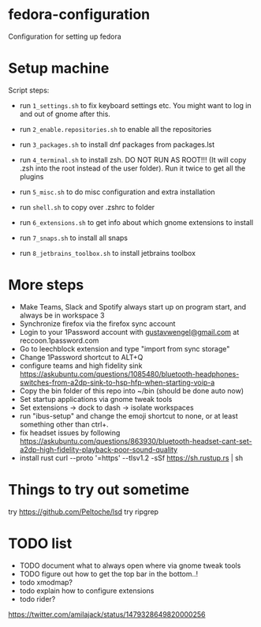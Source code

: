 # fedora-configuration
Configuration for setting up fedora

# Setup machine
Script steps:
- run `1_settings.sh` to fix keyboard settings etc. You might want to log in and out of gnome after this.
- run `2_enable.repositories.sh` to enable all the repositories
- run `3_packages.sh` to install dnf packages from packages.lst

- run `4_terminal.sh` to install zsh. DO NOT RUN AS ROOT!!! (It will copy .zsh into the root instead of the user folder). Run it twice to get all the plugins
- run `5_misc.sh` to do misc configuration and extra installation
- run `shell.sh` to copy over .zshrc to folder
- run `6_extensions.sh` to get info about which gnome extensions to install
- run `7_snaps.sh` to install all snaps
- run `8_jetbrains_toolbox.sh` to install jetbrains toolbox

# More steps
- Make Teams, Slack and Spotify always start up on program start, and always be in workspace 3
- Synchronize firefox via the firefox sync account
- Login to your 1Password account with gustavwengel@gmail.com at reccoon.1password.com
- Go to leechblock extension and type "import from sync storage"
- Change 1Password shortcut to ALT+Q
- configure teams and high fidelity sink https://askubuntu.com/questions/1085480/bluetooth-headphones-switches-from-a2dp-sink-to-hsp-hfp-when-starting-voip-a
- Copy the bin folder of this repo into ~/bin (should be done auto now)
- Set startup applications via gnome tweak tools
- Set extensions -> dock to dash -> isolate workspaces
- run "ibus-setup" and change the emoji shortcut to none, or at least something other than ctrl+.
- fix headset issues by following https://askubuntu.com/questions/863930/bluetooth-headset-cant-set-a2dp-high-fidelity-playback-poor-sound-quality
- install rust curl --proto '=https' --tlsv1.2 -sSf https://sh.rustup.rs | sh

# Things to try out sometime
try https://github.com/Peltoche/lsd
try ripgrep


# TODO list
- TODO document what to always open where via gnome tweak tools
- TODO figure out how to get the top bar in the bottom..!
- todo xmodmap?
- todo explain how to configure extensions
- todo rider?

https://twitter.com/amilajack/status/1479328649820000256
